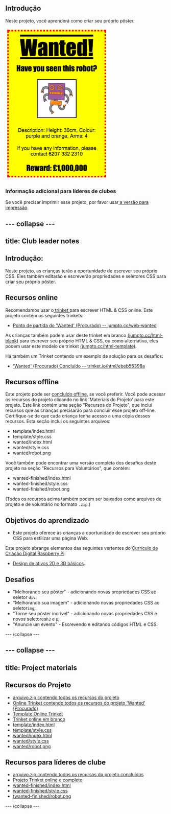## Introdução

Neste projeto, você aprenderá como criar seu próprio pôster.

![screenshot](images/wanted-final.png)

### Informação adicional para líderes de clubes

Se você precisar imprimir esse projeto, por favor usar[ a versão para impressão](https://projects.raspberrypi.org/en/projects/wanted/print).

## \--- collapse \---

## title: Club leader notes

## Introdução:

Neste projeto, as crianças terão a oportunidade de escrever seu próprio CSS. Eles também editarão e escreverão propriedades e seletores CSS para criar seu próprio pôster.

## Recursos online

Recomendamos usar o[ trinket ](https://trinket.io/) para escrever HTML & CSS online. Este projeto contém os seguintes trinkets:

* [Ponto de partida do 'Wanted' (Procurado) -- jumpto.cc/web-wanted](http://jumpto.cc/web-wanted)

As crianças também podem usar deste trinket em branco [(jumpto.cc/html-blank)](http://jumpto.cc/html-blank) para escrever seu próprio HTML & CSS, ou como alternativa, eles podem usar este modelo de trinket [(jumpto.cc/html-template)](http://jumpto.cc/html-template).

Há também um Trinket contendo um exemplo de solução para os desafios:

* ['Wanted' (Procurado) Concluído -- trinket.io/html/ebeb56398a](https://trinket.io/html/ebeb56398a)

## Recursos offline

Este projeto pode ser [concluído offline](https://www.codeclubprojects.org/en-GB/resources/webdev-working-offline/), se você preferir. Você pode acessar os recursos do projeto clicando no link 'Materiais do Projeto' para este projeto. Este link contém uma seção "Recursos do Projeto", que inclui recursos que as crianças precisarão para concluir esse projeto off-line. Certifique-se de que cada criança tenha acesso a uma cópia desses recursos. Esta seção inclui os seguintes arquivos:

* template/index.html
* template/style.css
* wanted/index.html
* wanted/style.css
* wanted/robot.png

Você também pode encontrar uma versão completa dos desafios deste projeto na seção "Recursos para Voluntários", que contém:

* wanted-finished/index.html
* wanted-finished/style.css
* wanted-finished/robot.png

(Todos os recursos acima também podem ser baixados como arquivos de projeto e de voluntário no formato `.zip`.)

## Objetivos do aprendizado

* Este projeto oferece às crianças a oportunidade de escrever seu próprio CSS para estilizar uma página Web.

Este projeto abrange elementos das seguintes vertentes do [Currículo de Criação Digital Raspberry Pi](http://rpf.io/curriculum):

* [Design de ativos 2D e 3D básicos](https://www.raspberrypi.org/curriculum/design/creator).

## Desafios

* "Melhorando seu pôster" - adicionando novas propriedades CSS ao seletor ` div `;
* "Melhorando sua imagem" - adicionando novas propriedades CSS ao seletor` img `;
* "Torne seu pôster incrível" - adicionando novas propriedades CSS e novos seletores` h3 ` e ` p `;
* "Anuncie um evento" - Escrevendo e editando códigos HTML e CSS.

\--- /collapse \---

## \--- collapse \---

## title: Project materials

## Recursos do Projeto

* [arquivo.zip contendo todos os recursos do projeto](resources/wanted-project-resources.zip)
* [Online Trinket contendo todos os recursos do projeto 'Wanted' (Procurado)](http://jumpto.cc/web-wanted)
* [Template Online Trinket](http://jumpto.cc/trinket-template)
* [Trinket online em branco](http://jumpto.cc/trinket-blank)
* [template/index.html](resources/template-index.html)
* [template/style.css](resources/template-style.css)
* [wanted/index.html](resources/wanted-index.html)
* [wanted/style.css](resources/wanted-style.css)
* [wanted/robot.png](resources/wanted-robot.png)

## Recursos para líderes de clube

* [arquivo.zip contendo todos os recursos do projeto concluídos](resources/wanted-volunteer-resources.zip)
* [Projeto Trinket online e completo](https://trinket.io/html/ebeb56398a)
* [wanted-finished/index.html](resources/wanted-finished-index.html)
* [wanted-finished/style.css](resources/wanted-finished-style.css)
* [twanted-finished/robot.png](resources/twanted-finished-robot.png)

\--- /collapse \---